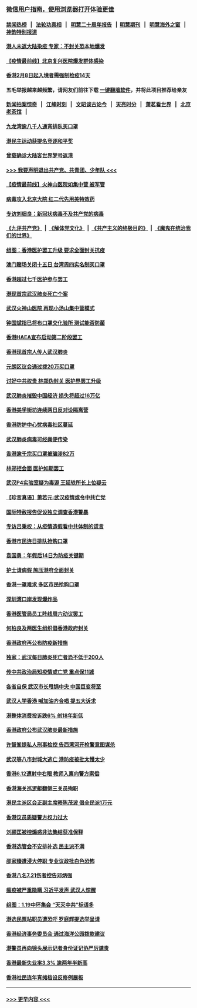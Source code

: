 ### [微信用户指南，使用浏览器打开体验更佳](https://github.com/gfw-breaker/banned-news1/blob/master/indexes/wechat-guide.md?t=0)
#### [禁闻热榜](热点新闻.md?t=0)  &nbsp;&nbsp;|&nbsp;&nbsp; [法轮功真相](https://github.com/gfw-breaker/truth/blob/master/README.md?t=0) &nbsp;&nbsp;|&nbsp;&nbsp; [明慧二十周年报告](https://github.com/gfw-breaker/mh-reports/blob/master/README.md?t=0) &nbsp;&nbsp;|&nbsp;&nbsp;[明慧期刊](https://github.com/gfw-breaker/mh-qikan) &nbsp;&nbsp;|&nbsp;&nbsp; [明慧海外之窗](https://github.com/gfw-breaker/mh-news/blob/master/README.md?t=0) &nbsp;&nbsp;|&nbsp;&nbsp; [神韵特别报道](https://github.com/gfw-breaker/mh-news/blob/master/shenyun.md?t=0)
#### [港人未返大陆染疫 专家：不封关恐本地爆发](../pages/nsc415/n11848021.md?t=02061802) 
#### [【疫情最前线】北京复兴医院爆发群体感染](../pages/nsc415/n11847626.md?t=02061802) 
#### [香港2月8日起入境者需强制检疫14天](../pages/nsc415/n11847658.md?t=02061802) 
#### 五毛举报越来越频繁，请网友们前往下载 [一键翻墙软件](https://github.com/gfw-breaker/ssr-accounts)，并将此项目推荐给亲友
#### [新闻拍案惊奇](https://github.com/gfw-breaker/banned-news1/blob/master/pages/link4.md) &nbsp;&nbsp;|&nbsp;&nbsp; [江峰时刻](https://github.com/gfw-breaker/banned-news1/blob/master/pages/link4.md) &nbsp;&nbsp;|&nbsp;&nbsp; [文昭谈古论今](https://github.com/gfw-breaker/banned-news1/blob/master/pages/link4.md) &nbsp;&nbsp;|&nbsp;&nbsp; [天亮时分](https://github.com/gfw-breaker/banned-news1/blob/master/pages/link4.md) &nbsp;&nbsp;|&nbsp;&nbsp; [萧茗看世界](https://github.com/gfw-breaker/banned-news1/blob/master/pages/link4.md) &nbsp;&nbsp;|&nbsp;&nbsp; [北京老茶馆](https://github.com/gfw-breaker/banned-news1/blob/master/pages/link4.md) &nbsp;&nbsp;|&nbsp;&nbsp; 
#### [九龙湾逾八千人通宵排队买口罩](../pages/nsc415/n11847647.md?t=02061802) 
#### [港民主运动获提名竞逐和平奖](../pages/nsc415/n11847633.md?t=02061802) 
#### [曾载确诊大陆客世界梦号返港](../pages/nsc415/n11847608.md?t=02061802) 
#### [>>> 我要声明退出共产党、共青团、少年队 <<<](https://github.com/begood0513/goodnews/blob/master/quit/letter.md) 
#### [【疫情最前线】火神山医院如集中营 被军管](../pages/nsc415/n11847524.md?t=02061802) 
#### [病毒攻入北京大院 红二代先用美特效药](../pages/nsc415/n11847427.md?t=02061802) 
#### [专访刘细良：新冠状病毒不及共产党的病毒](../pages/nsc415/n11847164.md?t=02061802) 
#### [《九评共产党》](https://github.com/begood0513/9ping.md/blob/master/README.md) &nbsp;|&nbsp; [《解体党文化》](../../../../jtdwh.md/blob/master/README.md)  &nbsp;|&nbsp; [《共产主义的终极目的》](../../../../gczydzjmd.md/blob/master/README.md) &nbsp;|&nbsp; [《魔鬼在统治我们的世界》](../../../../mgztzwmdsj.md/blob/master/README.md) 
#### [组图：香港医护罢工升级 要求全面封关抗疫](../pages/nsc415/n11844107.md?t=02061802) 
#### [澳门赌场关闭十五日 台湾周四实名制买口罩](../pages/nsc415/n11845083.md?t=02061802) 
#### [香港超过七千医护参与罢工](../pages/nsc415/n11845051.md?t=02061802) 
#### [港现首宗武汉肺炎死亡个案](../pages/nsc415/n11844998.md?t=02061802) 
#### [武汉火神山医院 再现小汤山集中营模式](../pages/nsc415/n11844763.md?t=02061802) 
#### [钟国斌指已将布口罩交化验所 测试能否防菌](../pages/nsc415/n11842783.md?t=02061802) 
#### [香港HAEA宣布启动第二阶段罢工](../pages/nsc415/n11842723.md?t=02061802) 
#### [香港现首宗人传人武汉肺炎](../pages/nsc415/n11842766.md?t=02061802) 
#### [元朗区议会通过拨20万买口罩](../pages/nsc415/n11842754.md?t=02061802) 
#### [讨好中共权贵 林郑伪封关 医护界罢工升级](../pages/nsc415/n11842359.md?t=02061802) 
#### [武汉肺炎摧毁中国经济 损失将超过16万亿](../pages/nsc415/n11839723.md?t=02061802) 
#### [香港美孚街坊连续两日反对设隔离营](../pages/nsc415/n11839962.md?t=02061802) 
#### [香港防护中心忧病毒社区蔓延](../pages/nsc415/n11839933.md?t=02061802) 
#### [武汉肺炎病毒可经粪便传染](../pages/nsc415/n11839939.md?t=02061802) 
#### [香港逾千宗买口罩被骗涉82万](../pages/nsc415/n11839914.md?t=02061802) 
#### [林郑拒会面 医护如期罢工](../pages/nsc415/n11839892.md?t=02061802) 
#### [武汉P4实验室疑为毒源 王延轶所长上位疑云](../pages/nsc415/n11835543.md?t=02061802) 
#### [【珍言真语】萧若元:武汉疫情或令中共亡党](../pages/nsc415/n11829394.md?t=02061802) 
#### [国际特赦报告促设独立调查香港警暴](../pages/nsc415/n11833845.md?t=02061802) 
#### [专访吕秉权：从疫情造假看中共体制的谎言](../pages/nsc415/n11833813.md?t=02061802) 
#### [香港市民连日排队抢购口罩](../pages/nsc415/n11833794.md?t=02061802) 
#### [袁国勇：年假后14日为防疫关键期](../pages/nsc415/n11831088.md?t=02061802) 
#### [护士请病假 施压港府全面封关](../pages/nsc415/n11831030.md?t=02061802) 
#### [香港一罩难求 多区市民抢购口罩](../pages/nsc415/n11831002.md?t=02061802) 
#### [深圳湾口岸发现爆炸品](../pages/nsc415/n11828802.md?t=02061802) 
#### [香港医管局员工阵线周六动议罢工](../pages/nsc415/n11828762.md?t=02061802) 
#### [何柏良及两医生组织倡香港政府封关](../pages/nsc415/n11828749.md?t=02061802) 
#### [香港政府再公布防疫新措施](../pages/nsc415/n11828716.md?t=02061802) 
#### [独家：武汉每日肺炎死亡者恐不低于200人](../pages/nsc415/n11828240.md?t=02061802) 
#### [传中共政治局知疫情或亡党 重点保11城](../pages/nsc415/n11828145.md?t=02061802) 
#### [各省自保 武汉市长甩锅中央 中国巨变将至](../pages/nsc415/n11828021.md?t=02061802) 
#### [武汉人学香港 喊加油齐合唱 提五大诉求](../pages/nsc415/n11827046.md?t=02061802) 
#### [港整体消费投诉跌6% 创18年新低](../pages/nsc415/n11817280.md?t=02061802) 
#### [香港政府公布武汉肺炎最新措施](../pages/nsc415/n11817152.md?t=02061802) 
#### [许智峯提私人刑事检控 告西湾河开枪警意图谋杀](../pages/nsc415/n11817132.md?t=02061802) 
#### [武汉等八市封城大逃亡 港防疫被批太慢太少](../pages/nsc415/n11817058.md?t=02061802) 
#### [香港6.12遭射中右眼 教师入禀向警方索偿](../pages/nsc415/n11814678.md?t=02061802) 
#### [香港海关巡逻艇翻侧三关员殉职](../pages/nsc415/n11814604.md?t=02061802) 
#### [港民主派区会正副主席晤陈茂波 倡全民派1万元](../pages/nsc415/n11814582.md?t=02061802) 
#### [香港议员质疑警方权力过大](../pages/nsc415/n11814560.md?t=02061802) 
#### [刘颕匡被控煽惑非法集结获准保释](../pages/nsc415/n11811727.md?t=02061802) 
#### [香港选管会不安排补选 民主派不满](../pages/nsc415/n11811691.md?t=02061802) 
#### [邵家臻遭浸大停职 专业议政批白色恐怖](../pages/nsc415/n11811670.md?t=02061802) 
#### [香港八名7.21伤者控告邓炳强](../pages/nsc415/n11811623.md?t=02061802) 
#### [瘟疫被严重隐瞒 习近平发声 武汉人惊醒](../pages/nsc415/n11811186.md?t=02061802) 
#### [组图：1.19中环集会 “天灭中共”标语多](../pages/nsc415/n11809514.md?t=02061802) 
#### [港选民票站职员遭恐吓 罗庭辉提选举呈请](../pages/nsc415/n11808914.md?t=02061802) 
#### [香港经济事务委员会 通过海洋公园拨款建议](../pages/nsc415/n11808906.md?t=02061802) 
#### [港警员再向镜头展示记者身份证记协严厉谴责](../pages/nsc415/n11808888.md?t=02061802) 
#### [香港最新失业率3.3% 逾两年半新高](../pages/nsc415/n11808887.md?t=02061802) 
#### [香港社民连年宵摊档设反修例展板](../pages/nsc415/n11808857.md?t=02061802) 

----
#### [ >>> 更早内容 <<< ](../indexes/nsc415-earlier.md)

